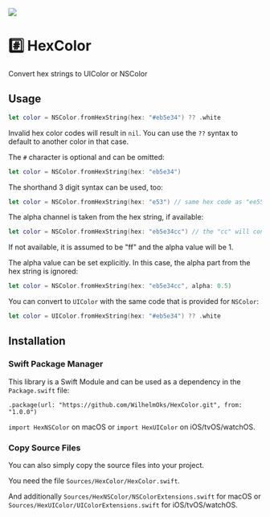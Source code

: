 <p>
    <img src="https://img.shields.io/badge/Swift-5.0-orange.svg" />
</p>

# #️⃣ HexColor

Convert hex strings to UIColor or NSColor

## Usage

```swift
let color = NSColor.fromHexString(hex: "#eb5e34") ?? .white
```
Invalid hex color codes will result in `nil`. You can use the `??` syntax to default to another color in that case.

The `#` character is optional and can be omitted:
```swift
let color = NSColor.fromHexString(hex: "eb5e34")
```

The shorthand 3 digit syntax can be used, too:
```swift
let color = NSColor.fromHexString(hex: "e53") // same hex code as "ee5533"
```

The alpha channel is taken from the hex string, if available:
```swift
let color = NSColor.fromHexString(hex: "eb5e34cc") // the "cc" will convert to the alpha value 0.8
```
If not available, it is assumed to be "ff" and the alpha value will be 1.

The alpha value can be set explicitly. In this case, the alpha part from the hex string is ignored:
```swift
let color = NSColor.fromHexString(hex: "eb5e34cc", alpha: 0.5)
```

You can convert to `UIColor` with the same code that is provided for `NSColor`:

```swift
let color = UIColor.fromHexString(hex: "#eb5e34") ?? .white
```

## Installation

### Swift Package Manager

This library is a Swift Module and can be used as a dependency in the `Package.swift` file:

```
.package(url: "https://github.com/WilhelmOks/HexColor.git", from: "1.0.0")
```

`import HexNSColor` on macOS or `import HexUIColor` on iOS/tvOS/watchOS.

### Copy Source Files

You can also simply copy the source files into your project.

You need the file `Sources/HexColor/HexColor.swift`.

And additionally `Sources/HexNSColor/NSColorExtensions.swift` for macOS or `Sources/HexUIColor/UIColorExtensions.swift` for iOS/tvOS/watchOS.

